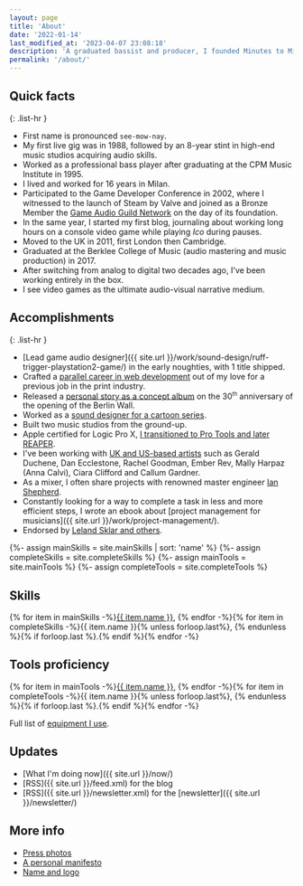 ```yaml
---
layout: page
title: 'About'
date: '2022-01-14'
last_modified_at: '2023-04-07 23:08:18'
description: 'A graduated bassist and producer, I founded Minutes to Midnight to release my music and provide services such as sound design, game audio, bass tracks and production.'
permalink: '/about/'
---
```

## Quick facts

{: .list-hr }
- First name is pronounced `see-mow-nay`.
- My first live gig was in 1988, followed by an 8-year stint in high-end music studios acquiring audio skills.
- Worked as a professional bass player after graduating at the CPM Music Institute in 1995.
- I lived and worked for 16 years in Milan.
- Participated to the Game Developer Conference in 2002, where I witnessed to the launch of Steam by Valve and joined as a Bronze Member the [Game Audio Guild Network](/work/sound-design/ruff-trigger-playstation2-game/#game-developer-conference-and-gang) on the day of its foundation.
- In the same year, I started my first blog, journaling about working long hours on a console video game while playing *Ico* during pauses.
- Moved to the UK in 2011, first London then Cambridge.
- Graduated at the Berklee College of Music (audio mastering and music production) in 2017.
- After switching from analog to digital two decades ago, I've been working entirely in the box.
- I see video games as the ultimate audio-visual narrative medium.

## Accomplishments

{: .list-hr }
- [Lead game audio designer]({{ site.url }}/work/sound-design/ruff-trigger-playstation2-game/) in the early noughties, with 1 title shipped.
- Crafted a [parallel career in web development](https://simonesilvestroni.com) out of my love for a previous job in the print industry.
- Released a [personal story as a concept album](/work/music/after-1989/) on the 30<sup><small>th</small></sup> anniversary of the opening of the Berlin Wall.
- Worked as a [sound designer for a cartoon series](/work/sound-design/car-city-cartoon/).
- Built two music studios from the ground-up.
- Apple certified for Logic Pro X, [I transitioned to Pro Tools and later REAPER](/blog/daw-from-logic-to-pro-tools-to-reaper-part-1/).
- I've been working with [UK and US-based artists](/work/music-production/) such as Gerald Duchene, Dan Ecclestone, Rachel Goodman, Ember Rev, Mally Harpaz (Anna Calvi), Ciara Clifford and Callum Gardner.
- As a mixer, I often share projects with renowned master engineer [Ian Shepherd](https://productionadvice.co.uk/about/).
- Constantly looking for a way to complete a task in less and more efficient steps, I wrote an ebook about [project management for musicians]({{ site.url }}/work/project-management/).
- Endorsed by [Leland Sklar and others](/work/endorsements/).

{%- assign mainSkills = site.mainSkills | sort: 'name' %}
{%- assign completeSkills = site.completeSkills %}
{%- assign mainTools = site.mainTools %}
{%- assign completeTools = site.completeTools %}

<div class="notice">
  <h2>Skills</h2>
  <p>{% for item in mainSkills -%}<a href="{{ item.url }}">{{ item.name }}</a>, {% endfor -%}{% for item in completeSkills -%}<span>{{ item.name }}</span>{% unless forloop.last%}, {% endunless %}{% if forloop.last %}.{% endif %}{% endfor -%}</p>
  <h2>Tools proficiency</h2>
  <p>{% for item in mainTools -%}<a href="{{ item.url }}">{{ item.name }}</a>, {% endfor -%}{% for item in completeTools -%}<span>{{ item.name }}</span>{% unless forloop.last%}, {% endunless %}{% if forloop.last %}.{% endif %}{% endfor -%}</p>
  <p>Full list of <a href="/uses/">equipment I use</a>.</p>
</div>

## Updates

- [What I'm doing now]({{ site.url }}/now/)
- [RSS]({{ site.url }}/feed.xml) for the blog
- [RSS]({{ site.url }}/newsletter.xml) for the [newsletter]({{ site.url }}/newsletter/)</li>

## More info

- [Press photos](/press-photos/)
- [A personal manifesto](/manifesto/)
- [Name and logo](/about/name-and-logo/)